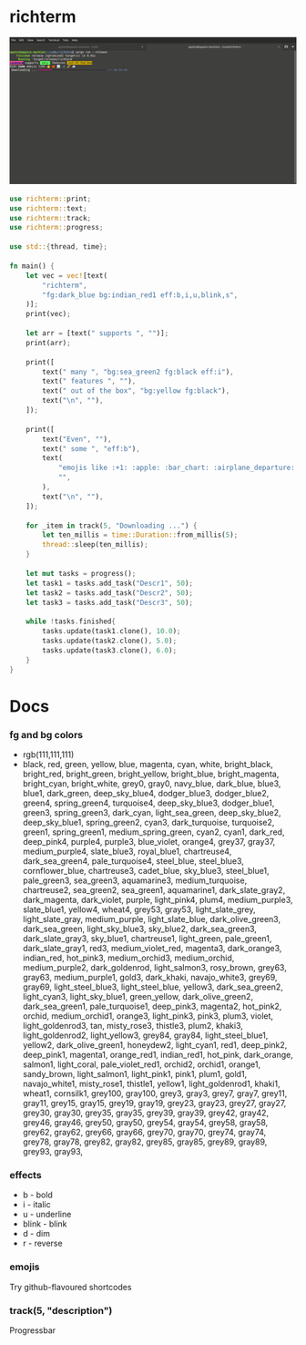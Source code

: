 # richterm

![](https://github.com/Abdur-rahmaanJ/richterm/blob/stable/richterm.gif)


```rust
use richterm::print;
use richterm::text;
use richterm::track;
use richterm::progress;

use std::{thread, time};

fn main() {
    let vec = vec![text(
        "richterm",
        "fg:dark_blue bg:indian_red1 eff:b,i,u,blink,s",
    )];
    print(vec);

    let arr = [text(" supports ", "")];
    print(arr);

    print([
        text(" many ", "bg:sea_green2 fg:black eff:i"),
        text(" features ", ""),
        text(" out of the box", "bg:yellow fg:black"),
        text("\n", ""),
    ]);

    print([
        text("Even", ""),
        text(" some ", "eff:b"),
        text(
            "emojis like :+1: :apple: :bar_chart: :airplane_departure: :baguette_bread: :minibus:",
            "",
        ),
        text("\n", ""),
    ]);

    for _item in track(5, "Downloading ...") {
        let ten_millis = time::Duration::from_millis(5);
        thread::sleep(ten_millis);
    }
    
    let mut tasks = progress();
    let task1 = tasks.add_task("Descr1", 50);
    let task2 = tasks.add_task("Descr2", 50); 
    let task3 = tasks.add_task("Descr3", 50);
    
    while !tasks.finished{
        tasks.update(task1.clone(), 10.0);
        tasks.update(task2.clone(), 5.0);
        tasks.update(task3.clone(), 6.0);
    } 
}

```


# Docs


### fg and bg colors

- rgb(111,111,111)
- black, red, green, yellow, blue, magenta, cyan, white, bright_black, bright_red, bright_green, bright_yellow, bright_blue, bright_magenta, bright_cyan, bright_white, grey0, gray0, navy_blue, dark_blue, blue3, blue1, dark_green, deep_sky_blue4, dodger_blue3, dodger_blue2, green4, spring_green4, turquoise4, deep_sky_blue3, dodger_blue1, green3, spring_green3, dark_cyan, light_sea_green, deep_sky_blue2, deep_sky_blue1, spring_green2, cyan3, dark_turquoise, turquoise2, green1, spring_green1, medium_spring_green, cyan2, cyan1, dark_red, deep_pink4, purple4, purple3, blue_violet, orange4, grey37, gray37, medium_purple4, slate_blue3, royal_blue1, chartreuse4, dark_sea_green4, pale_turquoise4, steel_blue, steel_blue3, cornflower_blue, chartreuse3, cadet_blue, sky_blue3, steel_blue1, pale_green3, sea_green3, aquamarine3, medium_turquoise, chartreuse2, sea_green2, sea_green1, aquamarine1, dark_slate_gray2, dark_magenta, dark_violet, purple, light_pink4, plum4, medium_purple3, slate_blue1, yellow4, wheat4, grey53, gray53, light_slate_grey, light_slate_gray, medium_purple, light_slate_blue, dark_olive_green3, dark_sea_green, light_sky_blue3, sky_blue2, dark_sea_green3, dark_slate_gray3, sky_blue1, chartreuse1, light_green, pale_green1, dark_slate_gray1, red3, medium_violet_red, magenta3, dark_orange3, indian_red, hot_pink3, medium_orchid3, medium_orchid, medium_purple2, dark_goldenrod, light_salmon3, rosy_brown, grey63, gray63, medium_purple1, gold3, dark_khaki, navajo_white3, grey69, gray69, light_steel_blue3, light_steel_blue, yellow3, dark_sea_green2, light_cyan3, light_sky_blue1, green_yellow, dark_olive_green2, dark_sea_green1, pale_turquoise1, deep_pink3, magenta2, hot_pink2, orchid, medium_orchid1, orange3, light_pink3, pink3, plum3, violet, light_goldenrod3, tan, misty_rose3, thistle3, plum2, khaki3, light_goldenrod2, light_yellow3, grey84, gray84, light_steel_blue1, yellow2, dark_olive_green1, honeydew2, light_cyan1, red1, deep_pink2, deep_pink1, magenta1, orange_red1, indian_red1, hot_pink, dark_orange, salmon1, light_coral, pale_violet_red1, orchid2, orchid1, orange1, sandy_brown, light_salmon1, light_pink1, pink1, plum1, gold1, navajo_white1, misty_rose1, thistle1, yellow1, light_goldenrod1, khaki1, wheat1, cornsilk1, grey100, gray100, grey3, gray3, grey7, gray7, grey11, gray11, grey15, gray15, grey19, gray19, grey23, gray23, grey27, gray27, grey30, gray30, grey35, gray35, grey39, gray39, grey42, gray42, grey46, gray46, grey50, gray50, grey54, gray54, grey58, gray58, grey62, gray62, grey66, gray66, grey70, gray70, grey74, gray74, grey78, gray78, grey82, gray82, grey85, gray85, grey89, gray89, grey93, gray93, 


### effects

- b - bold
- i - italic
- u - underline
- blink - blink
- d - dim
- r - reverse

### emojis

Try github-flavoured shortcodes

### track(5, "description")

Progressbar
